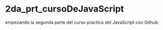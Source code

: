 # 2da_prt_cursoDeJavaScript
empezando la segunda parte del curso practico del JavaScript con Github
